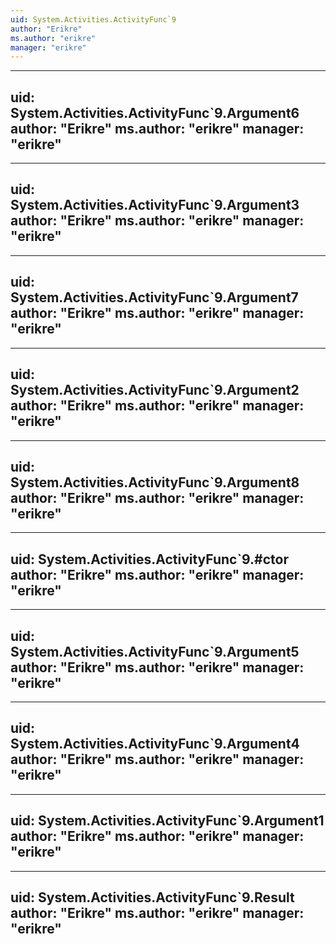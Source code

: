 ```yaml
---
uid: System.Activities.ActivityFunc`9
author: "Erikre"
ms.author: "erikre"
manager: "erikre"
---
```


---
uid: System.Activities.ActivityFunc`9.Argument6
author: "Erikre"
ms.author: "erikre"
manager: "erikre"
---

---
uid: System.Activities.ActivityFunc`9.Argument3
author: "Erikre"
ms.author: "erikre"
manager: "erikre"
---

---
uid: System.Activities.ActivityFunc`9.Argument7
author: "Erikre"
ms.author: "erikre"
manager: "erikre"
---

---
uid: System.Activities.ActivityFunc`9.Argument2
author: "Erikre"
ms.author: "erikre"
manager: "erikre"
---

---
uid: System.Activities.ActivityFunc`9.Argument8
author: "Erikre"
ms.author: "erikre"
manager: "erikre"
---

---
uid: System.Activities.ActivityFunc`9.#ctor
author: "Erikre"
ms.author: "erikre"
manager: "erikre"
---

---
uid: System.Activities.ActivityFunc`9.Argument5
author: "Erikre"
ms.author: "erikre"
manager: "erikre"
---

---
uid: System.Activities.ActivityFunc`9.Argument4
author: "Erikre"
ms.author: "erikre"
manager: "erikre"
---

---
uid: System.Activities.ActivityFunc`9.Argument1
author: "Erikre"
ms.author: "erikre"
manager: "erikre"
---

---
uid: System.Activities.ActivityFunc`9.Result
author: "Erikre"
ms.author: "erikre"
manager: "erikre"
---
